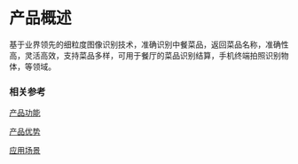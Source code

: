 #  产品概述

基于业界领先的细粒度图像识别技术，准确识别中餐菜品，返回菜品名称，准确性高，灵活高效，支持菜品多样，可用于餐厅的菜品识别结算，手机终端拍照识别物体，等领域。

### 相关参考
[产品功能](Features.md)

[产品优势](Benefits.md)

[应用场景](Application-Scenarios.md)